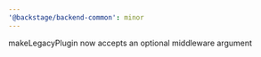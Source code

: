 ```yaml
---
'@backstage/backend-common': minor
---
```


makeLegacyPlugin now accepts an optional middleware argument
